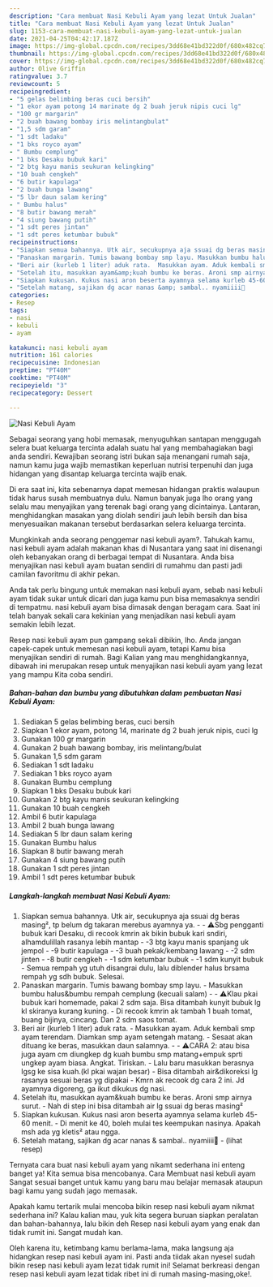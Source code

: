 ```yaml
---
description: "Cara membuat Nasi Kebuli Ayam yang lezat Untuk Jualan"
title: "Cara membuat Nasi Kebuli Ayam yang lezat Untuk Jualan"
slug: 1153-cara-membuat-nasi-kebuli-ayam-yang-lezat-untuk-jualan
date: 2021-04-25T04:42:17.187Z
image: https://img-global.cpcdn.com/recipes/3dd68e41bd322d0f/680x482cq70/nasi-kebuli-ayam-foto-resep-utama.jpg
thumbnail: https://img-global.cpcdn.com/recipes/3dd68e41bd322d0f/680x482cq70/nasi-kebuli-ayam-foto-resep-utama.jpg
cover: https://img-global.cpcdn.com/recipes/3dd68e41bd322d0f/680x482cq70/nasi-kebuli-ayam-foto-resep-utama.jpg
author: Olive Griffin
ratingvalue: 3.7
reviewcount: 5
recipeingredient:
- "5 gelas belimbing beras cuci bersih"
- "1 ekor ayam potong 14 marinate dg 2 buah jeruk nipis cuci lg"
- "100 gr margarin"
- "2 buah bawang bombay iris melintangbulat"
- "1,5 sdm garam"
- "1 sdt ladaku"
- "1 bks royco ayam"
- " Bumbu cemplung"
- "1 bks Desaku bubuk kari"
- "2 btg kayu manis seukuran kelingking"
- "10 buah cengkeh"
- "6 butir kapulaga"
- "2 buah bunga lawang"
- "5 lbr daun salam kering"
- " Bumbu halus"
- "8 butir bawang merah"
- "4 siung bawang putih"
- "1 sdt peres jintan"
- "1 sdt peres ketumbar bubuk"
recipeinstructions:
- "Siapkan semua bahannya. Utk air, secukupnya aja ssuai dg beras masing², tp belum dg takaran merebus ayamnya ya.  ⚠️Sbg pengganti bubuk kari Desaku, di recook kmrin ak bikin bubuk kari sndiri, alhamdulillah rasanya lebih mantap -3 btg kayu manis spanjang uk jempol -9 butir kapulaga -3 buah pekak/kembang lawang -2 sdm jinten -8 butir cengkeh -1 sdm ketumbar bubuk -1 sdm kunyit bubuk Semua rempah yg utuh disangrai dulu, lalu diblender halus brsama rempah yg sdh bubuk. Selesai."
- "Panaskan margarin. Tumis bawang bombay smp layu. Masukkan bumbu halus&amp;bumbu rempah cemplung (kecuali salam)  ⚠️Klau pkai bubuk kari homemade, pakai 2 sdm saja. Bisa ditambah kunyit bubuk lg kl skiranya kurang kuning. Di recook kmrin ak tambah 1 buah tomat, buang bijinya, cincang. Dan 2 sdm saos tomat."
- "Beri air (kurleb 1 liter) aduk rata.  Masukkan ayam. Aduk kembali smp ayam terendam. Diamkan smp ayam setengah matang. Sesaat akan dituang ke beras, masukkan daun salamnya.  ⚠️CARA 2: atau bisa juga ayam cm diungkep dg kuah bumbu smp matang+empuk sprti ungkep ayam biasa. Angkat. Tiriskan. Lalu baru masukkan berasnya lgsg ke sisa kuah.(kl pkai wajan besar) Bisa ditambah air&amp;dikoreksi lg rasanya sesuai beras yg dipakai Kmrn ak recook dg cara 2 ini. Jd ayamnya digoreng, ga ikut dikukus dg nasi."
- "Setelah itu, masukkan ayam&amp;kuah bumbu ke beras. Aroni smp airnya surut. Nah di step ini bisa ditambah air lg ssuai dg beras masing²"
- "Siapkan kukusan. Kukus nasi aron beserta ayamnya selama kurleb 45-60 menit. Di menit ke 40, boleh mulai tes keempukan nasinya. Apakah msh ada yg kletis² atau ngga."
- "Setelah matang, sajikan dg acar nanas &amp; sambal.. nyamiiii🤤           (lihat resep)"
categories:
- Resep
tags:
- nasi
- kebuli
- ayam

katakunci: nasi kebuli ayam 
nutrition: 161 calories
recipecuisine: Indonesian
preptime: "PT40M"
cooktime: "PT40M"
recipeyield: "3"
recipecategory: Dessert

---
```



![Nasi Kebuli Ayam](https://img-global.cpcdn.com/recipes/3dd68e41bd322d0f/680x482cq70/nasi-kebuli-ayam-foto-resep-utama.jpg)

Sebagai seorang yang hobi memasak, menyuguhkan santapan menggugah selera buat keluarga tercinta adalah suatu hal yang membahagiakan bagi anda sendiri. Kewajiban seorang istri bukan saja menangani rumah saja, namun kamu juga wajib memastikan keperluan nutrisi terpenuhi dan juga hidangan yang disantap keluarga tercinta wajib enak.

Di era  saat ini, kita sebenarnya dapat memesan hidangan praktis walaupun tidak harus susah membuatnya dulu. Namun banyak juga lho orang yang selalu mau menyajikan yang terenak bagi orang yang dicintainya. Lantaran, menghidangkan masakan yang diolah sendiri jauh lebih bersih dan bisa menyesuaikan makanan tersebut berdasarkan selera keluarga tercinta. 



Mungkinkah anda seorang penggemar nasi kebuli ayam?. Tahukah kamu, nasi kebuli ayam adalah makanan khas di Nusantara yang saat ini disenangi oleh kebanyakan orang di berbagai tempat di Nusantara. Anda bisa menyajikan nasi kebuli ayam buatan sendiri di rumahmu dan pasti jadi camilan favoritmu di akhir pekan.

Anda tak perlu bingung untuk memakan nasi kebuli ayam, sebab nasi kebuli ayam tidak sukar untuk dicari dan juga kamu pun bisa memasaknya sendiri di tempatmu. nasi kebuli ayam bisa dimasak dengan beragam cara. Saat ini telah banyak sekali cara kekinian yang menjadikan nasi kebuli ayam semakin lebih lezat.

Resep nasi kebuli ayam pun gampang sekali dibikin, lho. Anda jangan capek-capek untuk memesan nasi kebuli ayam, tetapi Kamu bisa menyajikan sendiri di rumah. Bagi Kalian yang mau menghidangkannya, dibawah ini merupakan resep untuk menyajikan nasi kebuli ayam yang lezat yang mampu Kita coba sendiri.

<!--inarticleads1-->

##### Bahan-bahan dan bumbu yang dibutuhkan dalam pembuatan Nasi Kebuli Ayam:

1. Sediakan 5 gelas belimbing beras, cuci bersih
1. Siapkan 1 ekor ayam, potong 14, marinate dg 2 buah jeruk nipis, cuci lg
1. Gunakan 100 gr margarin
1. Gunakan 2 buah bawang bombay, iris melintang/bulat
1. Gunakan 1,5 sdm garam
1. Sediakan 1 sdt ladaku
1. Sediakan 1 bks royco ayam
1. Gunakan  Bumbu cemplung
1. Siapkan 1 bks Desaku bubuk kari
1. Gunakan 2 btg kayu manis seukuran kelingking
1. Gunakan 10 buah cengkeh
1. Ambil 6 butir kapulaga
1. Ambil 2 buah bunga lawang
1. Sediakan 5 lbr daun salam kering
1. Gunakan  Bumbu halus
1. Siapkan 8 butir bawang merah
1. Gunakan 4 siung bawang putih
1. Gunakan 1 sdt peres jintan
1. Ambil 1 sdt peres ketumbar bubuk




<!--inarticleads2-->

##### Langkah-langkah membuat Nasi Kebuli Ayam:

1. Siapkan semua bahannya. Utk air, secukupnya aja ssuai dg beras masing², tp belum dg takaran merebus ayamnya ya. -  - ⚠️Sbg pengganti bubuk kari Desaku, di recook kmrin ak bikin bubuk kari sndiri, alhamdulillah rasanya lebih mantap - -3 btg kayu manis spanjang uk jempol - -9 butir kapulaga - -3 buah pekak/kembang lawang - -2 sdm jinten - -8 butir cengkeh - -1 sdm ketumbar bubuk - -1 sdm kunyit bubuk - Semua rempah yg utuh disangrai dulu, lalu diblender halus brsama rempah yg sdh bubuk. Selesai.
1. Panaskan margarin. Tumis bawang bombay smp layu. - Masukkan bumbu halus&amp;bumbu rempah cemplung (kecuali salam) -  - ⚠️Klau pkai bubuk kari homemade, pakai 2 sdm saja. Bisa ditambah kunyit bubuk lg kl skiranya kurang kuning. - Di recook kmrin ak tambah 1 buah tomat, buang bijinya, cincang. Dan 2 sdm saos tomat.
1. Beri air (kurleb 1 liter) aduk rata.  - Masukkan ayam. Aduk kembali smp ayam terendam. Diamkan smp ayam setengah matang. - Sesaat akan dituang ke beras, masukkan daun salamnya. -  - ⚠️CARA 2: atau bisa juga ayam cm diungkep dg kuah bumbu smp matang+empuk sprti ungkep ayam biasa. Angkat. Tiriskan. - Lalu baru masukkan berasnya lgsg ke sisa kuah.(kl pkai wajan besar) - Bisa ditambah air&amp;dikoreksi lg rasanya sesuai beras yg dipakai - Kmrn ak recook dg cara 2 ini. Jd ayamnya digoreng, ga ikut dikukus dg nasi.
1. Setelah itu, masukkan ayam&amp;kuah bumbu ke beras. Aroni smp airnya surut. - Nah di step ini bisa ditambah air lg ssuai dg beras masing²
1. Siapkan kukusan. Kukus nasi aron beserta ayamnya selama kurleb 45-60 menit. - Di menit ke 40, boleh mulai tes keempukan nasinya. Apakah msh ada yg kletis² atau ngga.
1. Setelah matang, sajikan dg acar nanas &amp; sambal.. nyamiiii🤤 -           (lihat resep)




Ternyata cara buat nasi kebuli ayam yang nikamt sederhana ini enteng banget ya! Kita semua bisa mencobanya. Cara Membuat nasi kebuli ayam Sangat sesuai banget untuk kamu yang baru mau belajar memasak ataupun bagi kamu yang sudah jago memasak.

Apakah kamu tertarik mulai mencoba bikin resep nasi kebuli ayam nikmat sederhana ini? Kalau kalian mau, yuk kita segera buruan siapkan peralatan dan bahan-bahannya, lalu bikin deh Resep nasi kebuli ayam yang enak dan tidak rumit ini. Sangat mudah kan. 

Oleh karena itu, ketimbang kamu berlama-lama, maka langsung aja hidangkan resep nasi kebuli ayam ini. Pasti anda tiidak akan nyesel sudah bikin resep nasi kebuli ayam lezat tidak rumit ini! Selamat berkreasi dengan resep nasi kebuli ayam lezat tidak ribet ini di rumah masing-masing,oke!.

